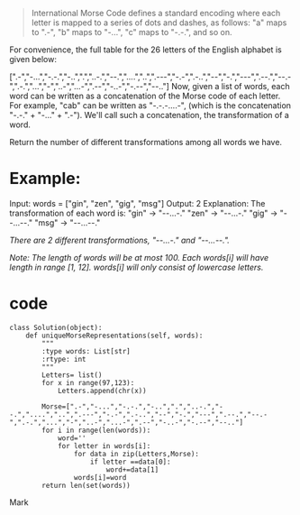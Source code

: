 > International Morse Code defines a standard encoding where each letter is mapped to a series of dots and dashes, as follows: "a" maps to ".-", "b" maps to "-...", "c" maps to "-.-.", and so on.

For convenience, the full table for the 26 letters of the English alphabet is given below:

[".-","-...","-.-.","-..",".","..-.","--.","....","..",".---","-.-",".-..","--","-.","---",".--.","--.-",".-.","...","-","..-","...-",".--","-..-","-.--","--.."]
Now, given a list of words, each word can be written as a concatenation of the Morse code of each letter. For example, "cab" can be written as "-.-.-....-", (which is the concatenation "-.-." + "-..." + ".-"). We'll call such a concatenation, the transformation of a word.

Return the number of different transformations among all words we have.

# Example:
Input: words = ["gin", "zen", "gig", "msg"]
Output: 2
Explanation: 
The transformation of each word is:
"gin" -> "--...-."
"zen" -> "--...-."
"gig" -> "--...--."
"msg" -> "--...--."

*There are 2 different transformations, "--...-." and "--...--.".*
 
*Note:
The length of words will be at most 100.
Each words[i] will have length in range [1, 12].
words[i] will only consist of lowercase letters.*

# code
```
class Solution(object):
    def uniqueMorseRepresentations(self, words):
        """
        :type words: List[str]
        :rtype: int
        """
        Letters= list()
        for x in range(97,123):
            Letters.append(chr(x))
        
        Morse=[".-","-...","-.-.","-..",".","..-.","--.","....","..",".---","-.-",".-..","--","-.","---",".--.","--.-",".-.","...","-","..-","...-",".--","-..-","-.--","--.."]
        for i in range(len(words)):
            word=''
            for letter in words[i]:
                for data in zip(Letters,Morse):
                    if letter ==data[0]:
                        word+=data[1]
                words[i]=word
        return len(set(words))
```

Mark
